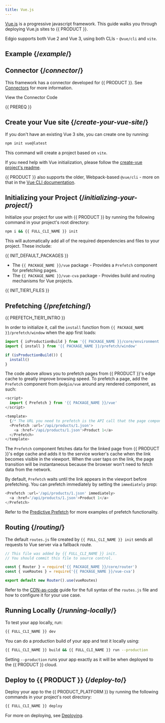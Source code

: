 ```yaml
---
title: Vue.js
---
```


[Vue.js](https://vuejs.org/) is a progressive javascript framework. This guide walks you through deploying Vue.js sites to {{ PRODUCT }}.

Edgio supports both Vue 2 and Vue 3, using both CLIs - `@vue/cli` and `vite`.


## Example {/*example*/}

<ExampleButtons
  title="Vue 3"
  repoUrl="https://github.com/edgio-docs/edgio-vue3-example"
  siteUrl="https://layer0-docs-layer0-vue3-example-default.layer0-limelight.link/"
  deployFromRepo />

## Connector {/*connector*/}

This framework has a connector developed for {{ PRODUCT }}. See [Connectors](connectors) for more information.

<ButtonLink variant="stroke" type="code" withIcon={true} href="https://github.com/edgio-docs/edgio-connectors/tree/main/edgio-vue-connector">
 View the Connector Code
</ButtonLink>

{{ PREREQ }}

## Create your Vue site {/*create-your-vue-site*/}

If you don't have an existing Vue 3 site, you can create one by running:

```bash
npm init vue@latest
```

This command will create a project based on `vite`. 

If you need help with Vue initialization, please follow the [create-vue project's readme](https://github.com/vuejs/create-vue).

{{ PRODUCT }} also supports the older, Webpack-based `@vue/cli` - more on that in the [Vue CLI documentation](https://cli.vuejs.org).


## Initializing your Project {/*initializing-your-project*/}

Initialize your project for use with {{ PRODUCT }} by running the following command in your project's root directory:

```bash
npm i && {{ FULL_CLI_NAME }} init
```

This will automatically add all of the required dependencies and files to your project. These include:

{{ INIT_DEFAULT_PACKAGES }}
- The `{{ PACKAGE_NAME }}/vue` package - Provides a `Prefetch` component for prefetching pages.
- The `{{ PACKAGE_NAME }}/vue-cva` package - Provides build and routing mechanisms for Vue projects.

{{ INIT_TIER1_FILES }}


## Prefetching {/*prefetching*/}

{{ PREFETCH_TIER1_INTRO }}

In order to initialize it, call the `install` function from `{{ PACKAGE_NAME }}/prefetch/window` when the app first loads:

```js
import { isProductionBuild } from '{{ PACKAGE_NAME }}/core/environment';
import { install } from '{{ PACKAGE_NAME }}/prefetch/window'

if (isProductionBuild()) {
  install()
}
```

The code above allows you to prefetch pages from {{ PRODUCT }}'s edge cache to greatly improve browsing speed. To prefetch a page, add the `Prefetch` component from `@edgio/vue` around any rendered component, as such:

```js ins={2,7,9}
<script>
  import { Prefetch } from '{{ PACKAGE_NAME }}/vue'
</script>

<template>
  {/* The URL you need to prefetch is the API call that the page component will make when it mounts. It will vary based on how you've implemented your site. */}
  <Prefetch :url='/api/products/1.json'>
    <a :href='/api/products/1.json'>Product 1</a>
  </Prefetch>
</template>
```

The `Prefetch` component fetches data for the linked page from {{ PRODUCT }}'s edge cache and adds it to the service worker's cache when the link becomes visible in the viewport. When the user taps on the link, the page transition will be instantaneous because the browser won't need to fetch data from the network.

By default, `Prefetch` waits until the link appears in the viewport before prefetching. You can prefetch immediately by setting the `immediately` prop:

```js
<Prefetch :url='/api/products/1.json' immediately>
  <a :href='/api/products/1.json'>Product 1</a>
</Prefetch>
```

Refer to the [Predictive Prefetch](/guides/performance/prefetching) for more examples of prefetch functionality.

## Routing {/*routing*/}

The default `routes.js` file created by `{{ FULL_CLI_NAME }} init` sends all requests to Vue server via a fallback route.

```js
// This file was added by {{ FULL_CLI_NAME }} init.
// You should commit this file to source control.

const { Router } = require('{{ PACKAGE_NAME }}/core/router')
const { vueRoutes } = require('{{ PACKAGE_NAME }}/vue-cva')

export default new Router().use(vueRoutes)
```

Refer to the [CDN-as-code](/guides/performance/cdn_as_code) guide for the full syntax of the `routes.js` file and how to configure it for your use case.

## Running Locally {/*running-locally*/}

To test your app locally, run:

```bash
{{ FULL_CLI_NAME }} dev
```

You can do a production build of your app and test it locally using:

```bash
{{ FULL_CLI_NAME }} build && {{ FULL_CLI_NAME }} run --production
```

Setting `--production` runs your app exactly as it will be when deployed to the {{ PRODUCT }} cloud.

## Deploy to {{ PRODUCT }} {/*deploy-to*/}

Deploy your app to the {{ PRODUCT_PLATFORM }} by running the following commands in your project's root directory:

```bash
{{ FULL_CLI_NAME }} deploy
```

For more on deploying, see [Deploying](/guides/deploy_apps).